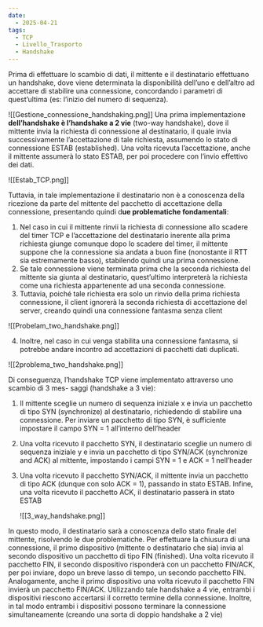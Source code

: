 ```yaml
---
date:
  - 2025-04-21
tags:
  - TCP
  - Livello_Trasporto
  - Handshake
---
```

Prima di effettuare lo scambio di dati, il mittente e il destinatario effettuano un handshake, dove viene determinata la disponibilità dell’uno e dell’altro ad accettare di stabilire una connessione, concordando i parametri di quest’ultima (es: l’inizio del numero di sequenza).

![[Gestione_connessione_handshaking.png]]
Una prima implementazione **dell’handshake è l’handshake a 2 vie** (two-way handshake), dove il mittente invia la richiesta di connessione al destinatario, il quale invia successivamente l’accettazione di tale richiesta, assumendo lo stato di connessione ESTAB (established).
Una volta ricevuta l’accettazione, anche il mittente assumerà lo stato ESTAB, per poi
procedere con l’invio effettivo dei dati.

![[Estab_TCP.png]]

Tuttavia, in tale implementazione il destinatario non è a conoscenza della ricezione da parte del mittente del pacchetto di accettazione della connessione, presentando quindi d**ue problematiche fondamentali**:
1. Nel caso in cui il mittente rinvii la richiesta di connessione allo scadere del timer TCP e l’accettazione del destinatario inerente alla prima richiesta giunge comunque dopo lo scadere del timer, il mittente suppone che la connessione sia andata a buon fine (nonostante il RTT sia estremamente basso), stabilendo quindi una prima connessione.
2. Se tale connessione viene terminata prima che la seconda richiesta del mittente sia giunta al destinatario, quest’ultimo interpreterà la richiesta come una richiesta appartenente ad una seconda connessione.
3. Tuttavia, poiché tale richiesta era solo un rinvio della prima richiesta connessione, il client ignorerà la seconda richiesta di accettazione del server, creando quindi una connessione fantasma senza client
   
![[Probelam_two_handshake.png]]

4. Inoltre, nel caso in cui venga stabilita una connessione fantasma, si potrebbe andare incontro ad accettazioni di pacchetti dati duplicati.
   
![[2problema_two_handshake.png]]

Di conseguenza, l’handshake TCP viene implementato attraverso uno scambio di 3 mes-
saggi (handshake a 3 vie):
1. Il mittente sceglie un numero di sequenza iniziale x e invia un pacchetto di tipo SYN (synchronize) al destinatario, richiedendo di stabilire una connessione.
   Per inviare un pacchetto di tipo SYN, è sufficiente impostare il campo SYN = 1 all’interno dell’header
2. Una volta ricevuto il pacchetto SYN, il destinatario sceglie un numero di sequenza iniziale y e invia un pacchetto di tipo SYN/ACK (synchronize and ACK) al mittente, impostando i campi SYN = 1 e ACK = 1 nell’header
3. Una volta ricevuto il pacchetto SYN/ACK, il mittente invia un pacchetto di tipo ACK (dunque con solo ACK = 1), passando in stato ESTAB. Infine, una volta ricevuto il pacchetto ACK, il destinatario passerà in stato ESTAB
   
   ![[3_way_handshake.png]]

In questo modo, il destinatario sarà a conoscenza dello stato finale del mittente, risolvendo
le due problematiche.
Per effettuare la chiusura di una connessione, il primo dispositivo (mittente o destinatario che sia) invia al secondo dispositivo un pacchetto di tipo FIN (finished). Una volta ricevuto il pacchetto FIN, il secondo dispositivo risponderà con un pacchetto FIN/ACK, per poi inviare, dopo un breve lasso di tempo, un secondo pacchetto FIN. Analogamente, anche il primo dispositivo una volta ricevuto il pacchetto FIN invierà un pacchetto FIN/ACK.
Utilizzando tale handshake a 4 vie, entrambi i dispositivi riescono accertarsi il corretto
termine della connessione. Inoltre, in tal modo entrambi i dispositivi possono terminare
la connessione simultaneamente (creando una sorta di doppio handshake a 2 vie)